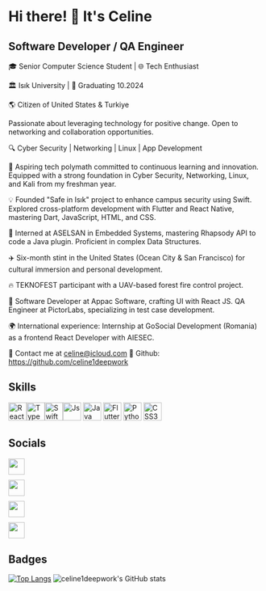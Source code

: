 # Hi there! 🌻 It's Celine 
  
## Software Developer / QA Engineer
🎓 Senior Computer Science Student | 🌐 Tech Enthusiast

🏛️ Isık University | 📅 Graduating 10.2024

🌎 Citizen of United States & Turkiye

Passionate about leveraging technology for positive change. Open to networking and collaboration opportunities.

🔍 Cyber Security | Networking | Linux | App Development

🚀 Aspiring tech polymath committed to continuous learning and innovation. Equipped with a strong foundation in Cyber Security, Networking, Linux, and Kali from my freshman year.

💡 Founded "Safe in Isık" project to enhance campus security using Swift. Explored cross-platform development with Flutter and React Native, mastering Dart, JavaScript, HTML, and CSS.

🧠 Interned at ASELSAN in Embedded Systems, mastering Rhapsody API to code a Java plugin. Proficient in complex Data Structures.

✈️ Six-month stint in the United States (Ocean City & San Francisco) for cultural immersion and personal development.

🔥 TEKNOFEST participant with a UAV-based forest fire control project.

💼 Software Developer at Appac Software, crafting UI with React JS. QA Engineer at PictorLabs, specializing in test case development.

🌍 International experience: Internship at GoSocial Development (Romania) as a frontend React Developer with AIESEC.


💬 Contact me at celine@icloud.com
🚩 Github: https://github.com/celine1deepwork

## Skills

<div style="align:left;">
  
<a href="https://legacy.reactjs.org/docs/getting-started.html" target="_blank" rel="noreferrer" style="display:inline-block;">
  <img src="https://raw.githubusercontent.com/danielcranney/readme-generator/main/public/icons/skills/react-colored.svg" width="36" height="36" alt="React" />
<a href="https://www.typescriptlang.org/" target="_blank" rel="noreferrer" style="display:inline-block;">
  <img src="https://raw.githubusercontent.com/danielcranney/readme-generator/main/public/icons/skills/typescript-colored.svg" width="36" height="36" alt="TypeScript" />
<a href="https://developer.apple.com/swift/" target="_blank" rel="noreferrer" style="display:inline-block;">
  <img src="https://raw.githubusercontent.com/danielcranney/readme-generator/main/public/icons/skills/swift-colored.svg" width="36" height="36" alt="Swift" />
<a href="https://developer.mozilla.org/en-US/docs/Web/JavaScript" target="_blank" rel="noreferrer" style="display:inline-block;">
  <img src="https://raw.githubusercontent.com/danielcranney/readme-generator/main/public/icons/skills/javascript-colored.svg" width="36" height="36" alt="Js" />
</a>
<a href="https://dev.java/" target="_blank" rel="noreferrer" style="display:inline-block;">
  <img src="https://raw.githubusercontent.com/danielcranney/readme-generator/main/public/icons/skills/java-colored.svg" width="36" height="36" alt="Java" />
</a>
<a href="https://flutter.dev/" target="_blank" rel="noreferrer" style="display:inline-block;">
  <img src="https://raw.githubusercontent.com/danielcranney/readme-generator/main/public/icons/skills/flutter-colored.svg" width="36" height="36" alt="Flutter" />
</a>
<a href="https://www.python.org/" target="_blank" rel="noreferrer" style="display:inline-block;">
  <img src="https://raw.githubusercontent.com/danielcranney/readme-generator/main/public/icons/skills/python-colored.svg" width="36" height="36" alt="Python" />
</a>
<a href="https://www.w3.org/TR/CSS/#css" target="_blank" rel="noreferrer" style="display:inline-block;">
  <img src="https://raw.githubusercontent.com/danielcranney/readme-generator/main/public/icons/skills/css3-colored.svg" width="36" height="36" alt="CSS3" />
</a>
</div>

## Socials
<div style="align:left;display:grid;gap:10px"> <a href="discordapp.com/users/746375018396516382" target="_blank" rel="noreferrer" style="display:flex;flex-direction:row;justifity-content:center;gap:10px">
    <img src="https://raw.githubusercontent.com/danielcranney/readme-generator/main/public/icons/socials/discord.svg" width="32" height="32" /><span style="color:#000;text-decoration: none;">   </span></a><a href="https://www.github.com/celine1deepwork" target="_blank" rel="noreferrer" style="display:flex;flex-direction:row;justifity-content:center;gap:10px"> <img src="https://raw.githubusercontent.com/danielcranney/readme-generator/main/public/icons/socials/github.svg" width="32" height="32" /> <span style="color:#000;text-decoration: none;"></span>
  </a> <a href="https://www.linkedin.com/in/celine-ozdemir-51a996166/" target="_blank" rel="noreferrer" style="display:flex;flex-direction:row;justifity-content:center;gap:10px"><img src="https://raw.githubusercontent.com/danielcranney/readme-generator/main/public/icons/socials/linkedin.svg" width="32" height="32" /> <span style="color:#000;text-decoration: none;"></span> </a> <a href="https://www.instagram.com/marcelineozd/" target="_blank" rel="noreferrer" style="display:flex;flex-direction:row;justifity-content:center;gap:10px">
    <img src="https://raw.githubusercontent.com/danielcranney/readme-generator/main/public/icons/socials/instagram.svg" width="32" height="32" /><span style="color:#000;text-decoration: none;"></span>
  </a>
 
</div>

## Badges

  [![Top Langs](https://github-readme-stats.vercel.app/api/top-langs/?username=celine1deepwork&theme=radical)](https://github.com/celine1deepwork/github-readme-stats)
  ![celine1deepwork's GitHub stats](https://github-readme-stats.vercel.app/api?username=celine1deepwork&show_icons=true&theme=radical)


